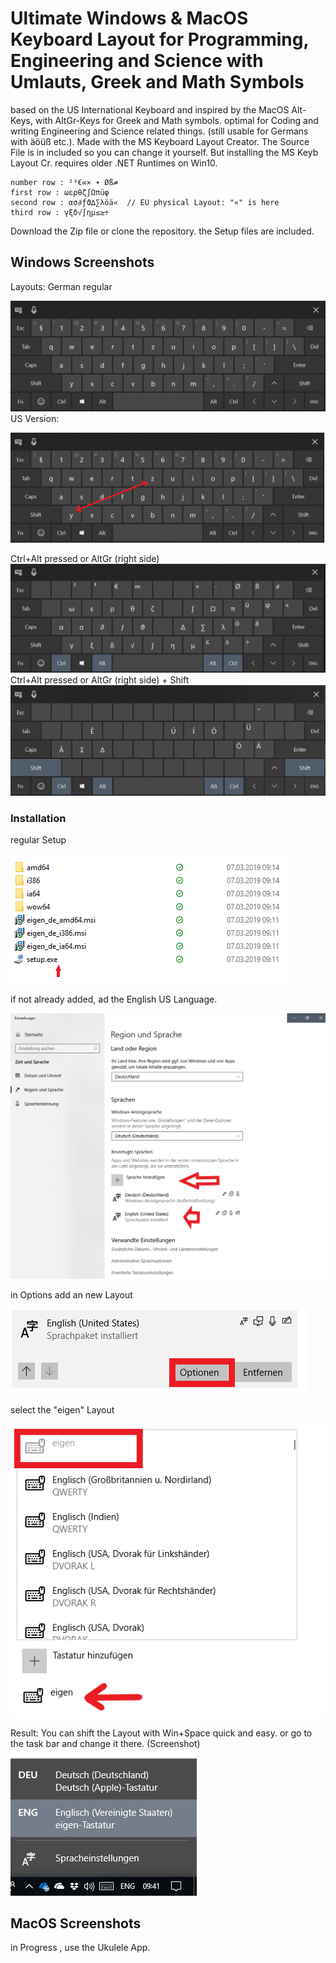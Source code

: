 # Ultimate Windows & MacOS Keyboard Layout for Programming, Engineering and Science with Umlauts, Greek and Math Symbols

based on the US International Keyboard and inspired by the MacOS Alt-Keys,
with AltGr-Keys for Greek and Math symbols. 
optimal for Coding and writing Engineering and Science related things.
(still usable for Germans with äöüß etc.).
Made with the MS Keyboard Layout Creator. 
The Source File is in included so you can change it yourself. 
But installing the MS Keyb Layout Cr. requires older .NET Runtimes on Win10.

    number row : ²³€∞× ∙ Øß≠
    first row : ωερθζ∫Ωπüφ 
    second row : ασ∂ƒϑ∆∑λöä«  // EU physical Layout: "«" is here
    third row : γξδ√∫ημ≤≥÷ 
    
Download the Zip file or clone the repository. the Setup files are included.
## Windows Screenshots
Layouts:
German regular 

![German](images/German.png)
US Version:

![US](images/US.png)

Ctrl+Alt pressed or AltGr (right side)
![special](images/German-Special.png)
Ctrl+Alt pressed or AltGr (right side) + Shift
![special-shift](images/special-shift.png)
### Installation
regular Setup

![Setup](images/install.png)
    

if not already added, ad the English US Language.

![US Sprache](images/install2.png)

in Options add an new Layout

![US Sprache](images/install3.png)

select the "eigen" Layout

![US Sprache](images/install4.png)

Result: You can shift the Layout with Win+Space quick and easy.
or go to the task bar and change it there. (Screenshot)

![result](images/ergebniss.png)

 
##  MacOS Screenshots

in Progress , use the Ukulele App.